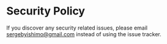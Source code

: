 # Security Policy

If you discover any security related issues, please email sergebyishimo@gmail.com instead of using the issue tracker.

